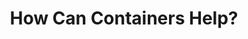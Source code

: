 ---
title: How Can Containers Help?
weight: 2
layout: single
contentPage: "/guides/containers/what-are-containers/_index.md"
---